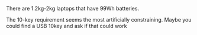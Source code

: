 There are 1.2kg-2kg laptops that have 99Wh batteries. 

The 10-key requirement seems the most artificially constraining. Maybe you could find a USB 10key and ask if that could work
